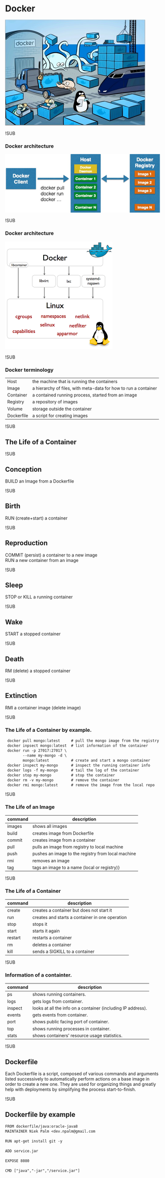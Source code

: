 # Docker
![docker-logo](images/what_is_docker.jpg)

!SUB
### Docker architecture
![architecture](images/architecture.jpg)

!SUB
### Docker architecture
![architecture](images/docker-execdriver-diagram.png)

!SUB
### Docker terminology
|||
|--|--|
|Host       | the machine that is running the containers|
|Image      | a hierarchy of files, with meta-data for how to run a container|
|Container  | a contained running process, started from an image|
|Registry   | a repository of images|
|Volume     | storage outside the container|
|Dockerfile | a script for creating images|

!SUB
## The Life of a Container  

!SUB
## Conception  
BUILD an Image from a Dockerfile  

!SUB
## Birth  
RUN (create+start) a container  

!SUB
## Reproduction  
COMMIT (persist) a container to a new image  
RUN a new container from an image  

!SUB
## Sleep  
STOP or KILL a running container  

!SUB
## Wake  
START a stopped container  

!SUB
## Death  
RM (delete) a stopped container  

!SUB
## Extinction  
RMI a container image (delete image)


!SUB
### The Life of a Container by example.

```
 docker pull mongo:latest     # pull the mongo image from the registry
 docker inpsect mongo:latest  # list information of the container
 docker run -p 27017:27017 \
        --name my-mongo -d \
        mongo:latest          # create and start a mongo container
 docker inspect my-mongo      # inspect the running container info
 docker logs -f my-mongo      # tail the log of the container
 docker stop my-mongo         # stop the container
 docker rm -v my-mongo        # remove the container
 docker rmi mongo:latest      # remove the image from the local repo
```

!SUB
### The Life of an Image  

| command      | description           |
| ------------ |---------------|
| images       | shows all images|
| build        | creates image from Dockerfile|
| commit       | creates image from a container|
| pull         | pulls an image from registry to local machine|
| push         | pushes an image to the registry from local machine|
| rmi          | removes an image|
| tag          | tags an image to a name (local or registry)}

!SUB
### The Life of a Container  

| command      | description           |
| ------------ |---------------|
| create       | creates a container but does not start it|
| run          | creates and starts a container in one operation|
| stop         | stops it|
| start        | starts it again|
| restart      | restarts a container|
| rm           | deletes a container|
| kill         | sends a SIGKILL to a container|

!SUB
### Information of a containter.

| command      | description           |
| ------------ |---------------|
| ps |shows running containers.|
| logs |gets logs from container.|
| inspect |looks at all the info on a container (including IP address).|
| events |gets events from container.|
| port |shows public facing port of container.|
| top |shows running processes in container.|
| stats |shows containers' resource usage statistics.|

!SUB
## Dockerfile

Each Dockerfile is a script, composed of various commands and arguments listed successively to automatically perform actions on a base image in order to create a new one. They are used for organizing things and greatly help with deployments by simplifying the process start-to-finish.

!SUB
## Dockerfile by example
```
FROM dockerfile/java:oracle-java8
MAINTAINER Niek Palm <dev.npalm@gmail.com

RUN apt-get install git -y

ADD service.jar

EXPOSE 8080

CMD ["java","-jar","/service.jar"]

```

